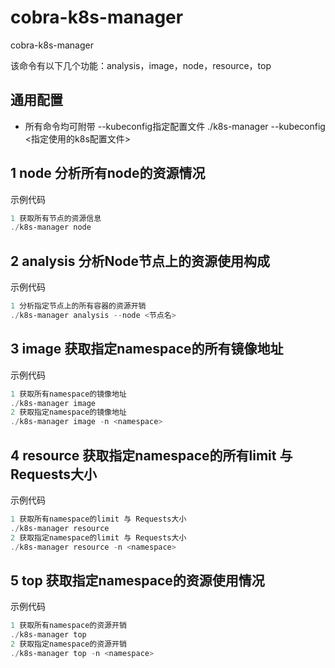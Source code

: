 # cobra-k8s-manager
cobra-k8s-manager

该命令有以下几个功能：analysis，image，node，resource，top

## 通用配置  
+ 所有命令均可附带 --kubeconfig指定配置文件
./k8s-manager --kubeconfig <指定使用的k8s配置文件>


## 1 node 分析所有node的资源情况
示例代码
```powershell
1 获取所有节点的资源信息
./k8s-manager node 
```

## 2 analysis 分析Node节点上的资源使用构成

示例代码
```powershell
1 分析指定节点上的所有容器的资源开销
./k8s-manager analysis --node <节点名>  
```

## 3 image 获取指定namespace的所有镜像地址

示例代码
```powershell
1 获取所有namespace的镜像地址  
./k8s-manager image  
2 获取指定namespace的镜像地址
./k8s-manager image -n <namespace>
```

## 4 resource 获取指定namespace的所有limit 与 Requests大小
示例代码
```powershell
1 获取所有namespace的limit 与 Requests大小  
./k8s-manager resource  
2 获取指定namespace的limit 与 Requests大小
./k8s-manager resource -n <namespace>
```

## 5 top 获取指定namespace的资源使用情况
示例代码
```powershell
1 获取所有namespace的资源开销
./k8s-manager top
2 获取指定namespace的资源开销
./k8s-manager top -n <namespace> 
```


